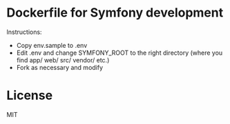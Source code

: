 # Dockerfile for Symfony development

Instructions:

  * Copy env.sample to .env
  * Edit .env and change SYMFONY_ROOT to the right directory (where you find app/ web/ src/ vendor/ etc.)
  * Fork as necessary and modify

# License

MIT
